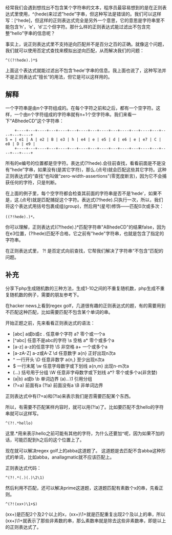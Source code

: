 经常我们会遇到想找出不包含某个字符串的文本，程序员最容易想到的是在正则表达式里使用，\^(hede)来过滤”hede”字串，但这种写法是错误的。我们可以这样写：[^hede]，但这样的正则表达式完全是另外一个意思，它的意思是字符串里不能包含‘h'，‘e'，‘d'三个但字符。那什么样的正则表达式能过滤出不包含完整“hello”字串的信息呢？

事实上，说正则表达式里不支持逆向匹配并不是百分之百的正确。就像这个问题，我们就可以使用否定式查找来模拟出逆向匹配，从而解决我们的问题：

```
^((?!hede).)*$
```
上面这个表达式就能过滤出不包含‘hede'字串的信息。我上面也说了，这种写法并不是正则表达式“擅长”的用法，但它是可以这样用的。

## 解释

一个字符串是由n个字符组成的。在每个字符之前和之后，都有一个空字符。这样，一个由n个字符组成的字符串就有n+1个空字符串。我们来看一下“ABhedeCD”这个字符串：


```
    +----+---+----+---+----+---+----+---+----+---+----+---+----+---+----+---+----+
S = | e1 | A | e2 | B | e3 | h | e4 | e | e5 | d | e6 | e | e7 | C | e8 | D | e9 |
    +----+---+----+---+----+---+----+---+----+---+----+---+----+---+----+---+----+
```

所有的e编号的位置都是空字符。表达式(?!hede).会往前查找，看看前面是不是没有“hede”字串，如果没有(是其它字符)，那么.(点号)就会匹配这些其它字符。这种正则表达式的“查找”也叫做“zero-width-assertions”(零宽度断言)，因为它不会捕获任何的字符，只是判断。

在上面的例子里，每个空字符都会检查其前面的字符串是否不是‘hede'，如果不是，这.(点号)就是匹配捕捉这个字符。表达式(?!hede).只执行一次，所以，我们将这个表达式用括号包裹成组(group)，然后用*(星号)修饰——匹配0次或多次：

```
((?!hede).)*。

```

你可以理解，正则表达式((?!hede).)*匹配字符串"ABhedeCD"的结果false，因为在e3位置，(?!hede)匹配不合格，它之前有"hede"字符串，也就是包含了指定的字符串。

在正则表达式里， ?! 是否定式向前查找，它帮我们解决了字符串“不包含”匹配的问题。


## 补充

分享下php生成随机数的三种方法，生成1-10之间的不重复随机数，php生成不重复随机数的例子，需要的朋友参考下。

在hacker news上看到regex golf，几道很有趣的正则表达式的题，有的需要用到不匹配这种匹配，比如需要匹配不包含某个单词的串。

开始正题之前，先来看看正则表达式的语法：

* [abc] a或b或c . 任意单个字符 a? 零个或一个a
* [^abc] 任意不是abc的字符 \s 空格 a* 零个或多个a
* [a-z] a-z的任意字符 \S 非空格 a+ 一个或多个a
* [a-zA-Z] a-z或A-Z \d 任意数字 a{n} 正好出现n次a
* ^ 一行开头 \D 任意非数字 a{n,} 至少出现n次a
* $ 一行末尾 \w 任意字母数字或下划线 a{n,m} 出现n-m次a
* (...) 括号用于分组 \W 任意非字母数字或下划线 a*? 零个或多个a(非贪婪)
* (a|b) a或b \b 单词边界 (a)...\1 引用分组
* (?=a) 前面有a (?!a) 前面没有a \B 非单词边界

正则表达式中有(?=a)和(?!a)来表示我们是否需要匹配某个东西。

所以，有需要不匹配某样内容时，就可以用(?!a)了。比如要匹配不含hello的字符串就可以这样写。

```
^(?!.*hello)
```

这里.*用来表示hello之前可能有其他的字符，为什么还要加^呢，因为如果不加的话，可能匹配到h之后的这个位置上了。

现在就可以解决regex golf上的abba这道题了。
这道题是去匹配不含abba这种形式的单词，比如abba，anallagmatic就不应该匹配上。

正则表达式代码：

```
^(?!.*(.)(.)\2\1)
```

然后利用不匹配，还可以解决prime这道题，这道题匹配有素数个x的串，先看正则。

```
^(?!(xx+)\1+$)
```

(xx+)是匹配2个及2个以上的x，(xx+)\1+就是匹配重复出现2个及以上的串，所以(xx+)\1+就表示了那些非素数的串，那么素数串就是除去这些非素数串，即是以上的正则表达式了。